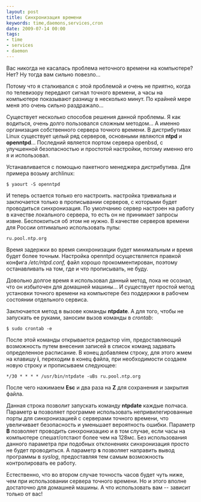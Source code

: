 ```yaml
---
layout: post
title: Синхронизация времени
keywords: time,daemons,services,cron
date: 2009-07-14 00:00
tags:
- time
- services
- daemon
---
```

Вас никогда не касалась проблема неточного времени на компьютере? Нет? Ну тогда вам сильно повезло...

Потому что я сталкивался с этой проблемой и очень не приятно, когда по телевизору передают сигнал точного времени, а часы на компьютере показывают разницу в несколько минут. По крайней мере меня это очень сильно раздражало...

Существует несколько способов решения данной проблемы. Я как водиться, очень долго пользовался сложным методом... А именно организация собственного сервера точного времени. В дистрибутивах Linux существует целый ряд серверов, основными являются <strong>ntpd</strong> и <strong>openntpd</strong>... Последний является портом сервера openbsd, с улучшенной безопасностью и простотой настройки, потому именно его я и использовал.

Устанавливается с помощью пакетного менеджера дистрибутива. Для примера возьму archlinux:

    $ yaourt -S openntpd

И теперь остается только его настроить. настройка тривиальна и заключается только в прописывании серверов, с которыми будет проводиться синхронизация. По умолчанию сервер настроен на работу в качестве локального сервера, то есть он не принимает запросы извне. Беспокоиться об этом не нужно. В качестве серверов времени для России оптимально использовать пулы:

    ru.pool.ntp.org

Время задержки во время синхронизации будет минимальным и время будет более точным. Настройка openntpd осуществляется правкой конфига <em>/etc/ntpd.conf,</em> файл хорошо прокомментирован, поэтому останавливать на том, где и что прописывать, не буду.

Довольно долгое время я использовал данный метод, пока не осознал, что он избыточен для домашней машины... И существует простой метод установки точного времени на компьютере без поддержки в рабочем состоянии отдельного сервиса.

Заключается метод в вызове команды <strong>ntpdate</strong>. А для того, чтобы не запускать ее руками, заносим вызов команды в <em>crontab</em>:

    $ sudo crontab -e

После этой команды открывается редактор vim, предоставляющий возможность путем внесения записей в список команд задавать определенное расписание. В конец добавляем строку, для этого жмем на клавишу <strong>i</strong>, переходим в конец файла, при необходимости создаем новую строку и прописываем следующее:

    */30 * * * * /usr/bin/ntpdate -uBs ru.pool.ntp.org

После чего нажимаем <strong>Esc</strong> и два раза на <strong>Z</strong> для сохранения и закрытия файла.

Данная строка позволит запускать команду <strong>ntpdate</strong> каждые полчаса. Параметр <strong>u</strong> позволяет программе использовать непривилегированные порты для синхронизацией с серверами точного времени, что увеличивает безопасность и уменьшает вероятность ошибки. Параметр <strong>B</strong> позволяет проводить синхронизацию и в том случае, если часы на компьютере спешат/отстают более чем на 128мс. Без использования данного параметра при подобных отклонениях синхронизация просто не будет проводиться. А параметр <strong>s</strong> позволяет направить вывод программы в <em>syslog</em>, предоставляя тем самым возможность контролировать ее работу.

Естественно, что во втором случае точность часов будет чуть ниже, чем при использовании сервера точного времени. Но и этого вполне достаточно для домашней машины. А что использовать вам -- зависит только от вас!
